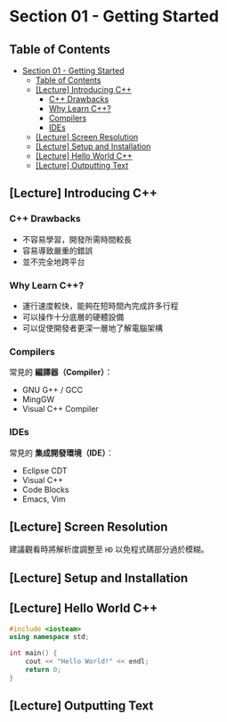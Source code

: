 # Section 01 - Getting Started

## Table of Contents
- [Section 01 - Getting Started](#section-01---getting-started)
  - [Table of Contents](#table-of-contents)
  - [[Lecture] Introducing C++](#lecture-introducing-c)
    - [C++ Drawbacks](#c-drawbacks)
    - [Why Learn C++?](#why-learn-c)
    - [Compilers](#compilers)
    - [IDEs](#ides)
  - [[Lecture] Screen Resolution](#lecture-screen-resolution)
  - [[Lecture] Setup and Installation](#lecture-setup-and-installation)
  - [[Lecture] Hello World C++](#lecture-hello-world-c)
  - [[Lecture] Outputting Text](#lecture-outputting-text)

## [Lecture] Introducing C++

### C++ Drawbacks

- 不容易學習，開發所需時間較長
- 容易導致嚴重的錯誤
- 並不完全地跨平台

### Why Learn C++?

- 運行速度較快，能夠在短時間內完成許多行程
- 可以操作十分底層的硬體設備
- 可以促使開發者更深一層地了解電腦架構

### Compilers

常見的 **編譯器（Compiler）**：

- GNU G++ / GCC
- MingGW
- Visual C++ Compiler

### IDEs

常見的 **集成開發環境（IDE）**：

- Eclipse CDT
- Visual C++
- Code Blocks
- Emacs, Vim

## [Lecture] Screen Resolution

建議觀看時將解析度調整至 `HD` 以免程式碼部分過於模糊。

## [Lecture] Setup and Installation

## [Lecture] Hello World C++

```cpp
#include <iosteam>
using namespace std;

int main() {
    cout << "Hello World!" << endl;
    return 0;
}
```

## [Lecture] Outputting Text